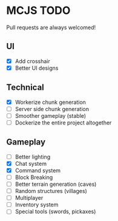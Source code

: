 # MCJS TODO

Pull requests are always welcomed!

## UI

- [x] Add crosshair
- [x] Better UI designs

## Technical

- [x] Workerize chunk generation
- [ ] Server side chunk generation
- [ ] Smoother gameplay (stable)
- [ ] Dockerize the entire project altogether

## Gameplay

- [ ] Better lighting
- [x] Chat system
- [x] Command system
- [ ] Block Breaking
- [ ] Better terrain generation (caves)
- [ ] Random structures (villages)
- [ ] Multiplayer
- [ ] Inventory system
- [ ] Special tools (swords, pickaxes)
